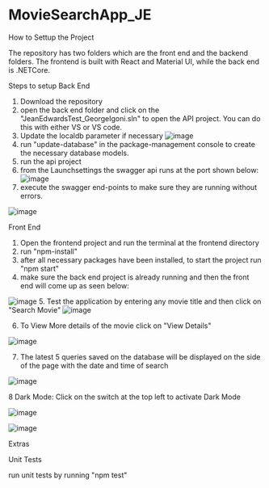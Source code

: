 # MovieSearchApp_JE

How to Settup the Project

The repository has two folders which are the front end and the backend folders. The frontend is built with React and Material UI, while the back end is .NETCore.

Steps to setup
Back End
1. Download the repository
2. open the back end folder and click on the "JeanEdwardsTest_GeorgeIgoni.sln" to open the API project. You can do this with either VS or VS code.
3. Update the localdb parameter if necessary 
![image](https://github.com/Georgeygoni/MovieSearchApp_JE/assets/52336359/d5c1c5d2-84a7-4a5f-afaa-e7ef2b44cc2a)
4. run "update-database" in the package-management console to create the necessary database models.
5. run the api project 
6. from the Launchsettings the swagger api runs at the port shown below:
![image](https://github.com/Georgeygoni/MovieSearchApp_JE/assets/52336359/7c0d31d3-bfcf-4f4b-b1ad-179bf249996a)
7. execute the swagger end-points to make sure they are running without errors.

![image](https://github.com/Georgeygoni/MovieSearchApp_JE/assets/52336359/33735391-dfc7-4ba9-ba5c-6ae30e46e849)


Front End
1. Open the frontend project and run the terminal at the frontend directory
2. run "npm-install"
3. after all necessary packages have been installed, to start the project run "npm start"
4. make sure the back end project is already running and then the front end will come up as seen below:

![image](https://github.com/Georgeygoni/MovieSearchApp_JE/assets/52336359/c318b398-fb4f-4da3-b3ad-f5ee9fe32bf5)
5. Test the application by entering any movie title and then click on "Search Movie"
![image](https://github.com/Georgeygoni/MovieSearchApp_JE/assets/52336359/b100284e-d6de-48cf-a6cb-188d241b98f9)

6. To View More details of the movie click on "View Details"

![image](https://github.com/Georgeygoni/MovieSearchApp_JE/assets/52336359/9193dfda-3b91-42f4-9ccc-ecfbb2d7ca00)

7. The latest 5 queries saved on the database will be displayed on the side of the page with the date and time of search

![image](https://github.com/Georgeygoni/MovieSearchApp_JE/assets/52336359/05193c80-6983-4af8-b6c6-8beb5cefb733)

8 Dark Mode: Click on the switch at the top left to activate Dark Mode

![image](https://github.com/Georgeygoni/MovieSearchApp_JE/assets/52336359/e28c20aa-57a8-4a72-adf4-2957adf3e909)

![image](https://github.com/Georgeygoni/MovieSearchApp_JE/assets/52336359/9cbc4cc7-41a0-4679-9453-6ec381c2964b)

Extras

Unit Tests

run unit tests by running "npm test"









